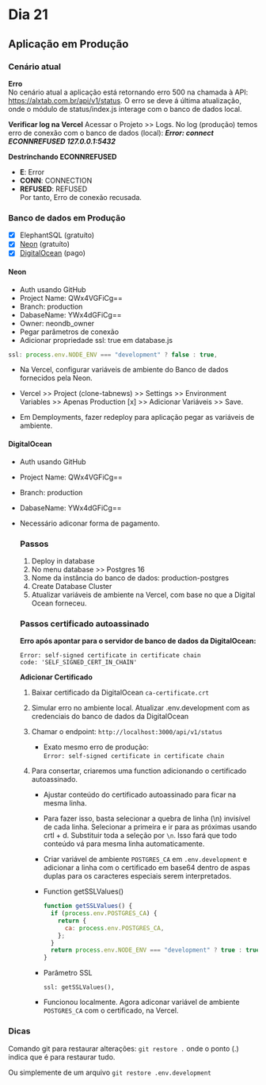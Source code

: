 # Dia 21

## Aplicação em Produção

### Cenário atual

**Erro**  
No cenário atual a aplicação está retornando erro 500 na chamada à API: https://alxtab.com.br/api/v1/status.
O erro se deve á última atualização, onde o módulo de status/index.js interage com o banco de dados local.

**Verificar log na Vercel**
Acessar o Projeto >> Logs.
No log (produção) temos erro de conexão com o banco de dados (local): **_Error: connect ECONNREFUSED 127.0.0.1:5432_**

**Destrinchando ECONNREFUSED**

- **E**: Error
- **CONN**: CONNECTION
- **REFUSED**: REFUSED  
  Por tanto, Erro de conexão recusada.

### Banco de dados em Produção

- [x] ElephantSQL (gratuíto)
- [x] [Neon](https://neon.tech/) (gratuíto)
- [x] [DigitalOcean](https://www.digitalocean.com/) (pago)

#### Neon

- Auth usando GitHub
- Project Name: QWx4VGFiCg==
- Branch: production
- DabaseName: YWx4dGFiCg==
- Owner: neondb_owner
- Pegar parâmetros de conexão
- Adicionar propriedade ssl: true em database.js

```javascript
ssl: process.env.NODE_ENV === "development" ? false : true,
```

- Na Vercel, configurar variáveis de ambiente do Banco de dados fornecidos pela Neon.

- Vercel >> Project (clone-tabnews) >> Settings >> Environment Variables >> Apenas Production [x] >> Adicionar Variáveis >> Save.

- Em Demployments, fazer redeploy para aplicação pegar as variáveis de ambiente.

#### DigitalOcean

- Auth usando GitHub
- Project Name: QWx4VGFiCg==
- Branch: production
- DabaseName: YWx4dGFiCg==
- Necessário adiconar forma de pagamento.

  ### Passos

  1. Deploy in database
  2. No menu database >> Postgres 16
  3. Nome da instância do banco de dados: production-postgres
  4. Create Database Cluster
  5. Atualizar variáveis de ambiente na Vercel, com base no que a Digital Ocean forneceu.

  ### Passos certificado autoassinado

  **Erro após apontar para o servidor de banco de dados da DigitalOcean:**

  ```
  Error: self-signed certificate in certificate chain
  code: 'SELF_SIGNED_CERT_IN_CHAIN'
  ```

  **Adicionar Certificado**

  1.  Baixar certificado da DigitalOcean `ca-certificate.crt`
  2.  Simular erro no ambiente local. Atualizar .env.development com as credenciais do banco de dados da DigitalOcean

  3.  Chamar o endpoint: `http://localhost:3000/api/v1/status`

      - Exato mesmo erro de produção:  
        `Error: self-signed certificate in certificate chain`

  4.  Para consertar, criaremos uma function adicionando o certificado autoassinado.

      - Ajustar conteúdo do certificado autoassinado para ficar na mesma linha.

      - Para fazer isso, basta selecionar a quebra de linha (\n) invisível de cada linha. Selecionar a primeira e ir para as próximas usando crtl + d. Substituir toda a seleção por `\n`. Isso fará que todo conteúdo vá para mesma linha automaticamente.

      - Criar variável de ambiente `POSTGRES_CA` em `.env.development` e adicionar a linha com o certificado em base64 dentro de aspas duplas para os caracteres especiais serem interpretados.

      - Function getSSLValues()

        ```javascript
        function getSSLValues() {
          if (process.env.POSTGRES_CA) {
            return {
              ca: process.env.POSTGRES_CA,
            };
          }
          return process.env.NODE_ENV === "development" ? true : true;
        }
        ```

      - Parâmetro SSL

        `ssl: getSSLValues(),`

      - Funcionou localmente. Agora adiconar variável de ambiente `POSTGRES_CA` com o certificado, na Vercel.

### Dicas

Comando git para restaurar alterações: `git restore .` onde o ponto (.) indica que é para restaurar tudo.

Ou simplemente de um arquivo `git restore .env.development `
